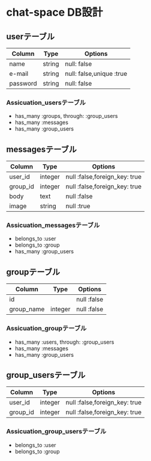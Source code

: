 # chat-space DB設計

## userテーブル
| Column | Type | Options |
| ------ | ----| ------- |
| name | string | null: false |
| e-mail | string | null: false,unique :true |
| password| string | null: false |
### Assicuation_usersテーブル
- has_many :groups, through: :group_users
- has_many :messages
- has_many :group_users

## messagesテーブル
| Column | Type | Options |
| ------| ---- | ------- |
| user_id | integer | null :false,foreign_key: true |
| group_id | integer | null :false,foreign_key: true |
| body | text | null :false |
| image | string | null :true |
### Assicuation_messagesテーブル
- belongs_to :user
- belongs_to :group
- has_many :group_users
 
## groupテーブル
| Column | Type | Options |
| ------ | ---- | ------- |
| id || null :false | null :false |
| group_name | integer | null :false |
### Assicuation_groupテーブル
- has_many :users, through: :group_users
- has_many :messages
- has_many :group_users

## group_usersテーブル
| Column | Type | Options |
| ------ | ---- | ------- |
| user_id | integer | null :false,foreign_key: true |
| group_id | integer | null :false,foreign_key: true |
### Assicuation_group_usersテーブル
- belongs_to :user
- belongs_to :group
